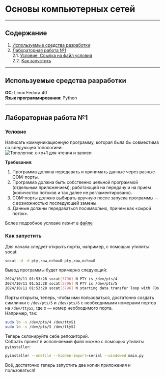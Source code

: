 # Основы компьютерных сетей    
------------------------------------------------------------------       
## Содержание    

1. [Используемые средства разработки](#prog)    
2. [Лабораторная работа №1](#first)    
   2.1. [Условие. Ссылка на файл условия](#first_task)   
   2.2. [Как запустить](#first_run)

------------------------------------------------------------------    
<a name = "prog" />    

## Используемые средства разработки    

__ОС__: Linux Fedora 40    
__Язык программирования__: Python    

------------------------------------------------------------------   
<a name = "first" />

## Лабораторная работа №1    

<a name = "first_task" />    

### Условие    

Написать коммуникационную программу, которая была бы совместима со следующей топологией:    
![Топология: x->x+1 для чтения и записи]()    

__Требования__:    
1. Программа должна передавать и принимать данные через разные
COM-порты.    
2. Программа должна быть собственно цельной программой
(отдельным приложением), работающей на передачу и на прием (количество
потоков и так далее не регламентировано).    
3. COM-порты должно выбирать вручную после запуска программы --
с возможностью последующей замены.    
4. Данные должны передаваться посимвольно, причем как «сырой
поток».

Более подробное условие лежит в [файле]()    

<a name = "first_run" />

### Как запустить    

Для начала следует открыть порты, например, с помощью утилиты socat:    
```bash
socat -d -d pty,raw,echo=0 pty,raw,echo=0 
```

Вывод программы будет примерно следующий:    
```bash    
2024/10/11 01:53:28 socat[3796] N PTY is /dev/pts/4
2024/10/11 01:53:28 socat[3796] N PTY is /dev/pts/5
2024/10/11 01:53:28 socat[3796] N starting data transfer loop with FDs [5,5] and [7,7]
```    

Порты открыты, теперь, чтобы ими пользоваться, достаточно создать симлинки с `/dev/pts/5` и `/dev/pts/6`  с необходимыми номерами портов на `/dev/ttySx`, где x — номер необходимого порта.     
Например, так:    
```bash
sudo ln -s /dev/pts/4 /dev/ttyS1
sudo ln -s /dev/pts/5 /dev/ttyS2
```

Теперь склонируйте себе репозиторий.     
Собрать проект в исполняемый файл можно с помощью утилиты `pyinstaller`:    
```bash
pyinstaller --onefile --hidden-import=serial --windowed main.py
```

Всё, достаточно теперь запустить две копии приложения и пользоваться!


   
